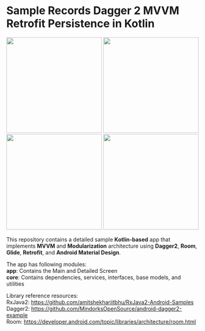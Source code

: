 # Sample Records Dagger 2 MVVM Retrofit Persistence in Kotlin

<p align="center">
  <img src="https://raw.githubusercontent.com/rjcristy/Sample-Records-with-Dagger-2-MVVM-Retrofit-Persistence/master/images/Screenshot_2019-09-17-09-42-16-439_com.dearwolves.samplerecords.png" width="250">
  <img src="https://raw.githubusercontent.com/rjcristy/Sample-Records-with-Dagger-2-MVVM-Retrofit-Persistence/master/images/Screenshot_2019-09-17-09-42-20-080_com.dearwolves.samplerecords.png" width="250">
  <img src="https://raw.githubusercontent.com/rjcristy/Sample-Records-with-Dagger-2-MVVM-Retrofit-Persistence/master/images/Screenshot_2019-09-17-09-43-17-124_com.dearwolves.samplerecords.png" width="250">
  <img src="https://raw.githubusercontent.com/rjcristy/Sample-Records-with-Dagger-2-MVVM-Retrofit-Persistence/master/images/Screenshot_2019-09-17-09-43-20-175_com.dearwolves.samplerecords.png" width="250">
</p>

This repository contains a detailed sample **Kotlin-based** app that implements **MVVM** and **Modularization** architecture using **Dagger2**, **Room**, **Glide**, **Retrofit**, and **Android Material Design**.

The app has following modules:  
**app**: Contains the Main and Detailed Screen  
**core**: Contains dependencies, services, interfaces, base models, and utilities 

Library reference resources:  
RxJava2: https://github.com/amitshekhariitbhu/RxJava2-Android-Samples  
Dagger2: https://github.com/MindorksOpenSource/android-dagger2-example  
Room: https://developer.android.com/topic/libraries/architecture/room.html
 
